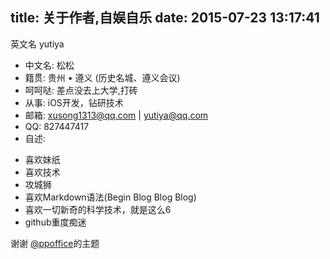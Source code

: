 title: 关于作者,自娱自乐
date: 2015-07-23 13:17:41
---

英文名 yutiya
- 中文名: 松松
- 籍贯: 贵州 • 遵义 (历史名城、遵义会议)
- 呵呵哒: 差点没去上大学,打砖
- 从事: iOS开发，钻研技术    
- 邮箱: xusong1313@qq.com | yutiya@qq.com
- QQ: 827447417
- 自述:  
 * 喜欢妹纸
 * 喜欢技术
 * 攻城狮
 * 喜欢Markdown语法(Begin Blog Blog Blog)
 * 喜欢一切新奇的科学技术，就是这么6
 * github重度痴迷

  谢谢 [@ppoffice](https://github.com/ppoffice)的主题




